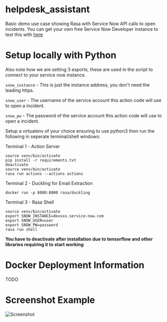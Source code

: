 # helpdesk_assistant
Basic demo use case showing Rasa with Service Now API calls to open incidents.  You can get your own free Service Now Developer instance to test this with [here](https://developer.servicenow.com/app.do#!/home)

# Setup locally with Python
Also note how we are setting 3 exports, these are used in the script to connect to your service now instance.

`snow_instance` - This is just the instance address, you don't need the leading https.

`snow_user` - The username of the service account this action code will use to open a incident.

`snow_pw` - The password of the service account this action code will use to open a incident.

Setup a virtualenv of your choice ensuring to use python3 then run the following in seperate terminal/shell windows:

Terminal 1 - Action Server
```
source venv/bin/activate
pip install -r requirements.txt
deactivate
source venv/bin/activate
rasa run actions --actions actions
```

Terminal 2 - Duckling for Email Extraction
```
docker run -p 8000:8000 rasa/duckling
```

Terminal 3 - Rasa Shell
```
source venv/bin/activate
export SNOW_INSTANCE=devxxx.service-now.com
export SNOW_USER=user
export SNOW_PW=password
rasa run shell
```

**You have to deactivate after installation due to tensorflow and other libraries requiring it to start working**


# Docker Deployment Information
TODO

# Screenshot Example
![Screenshot](https://github.com/RasaHQ/helpdesk-assistant/blob/master/screenshots/demo_ss.png?raw=true)
